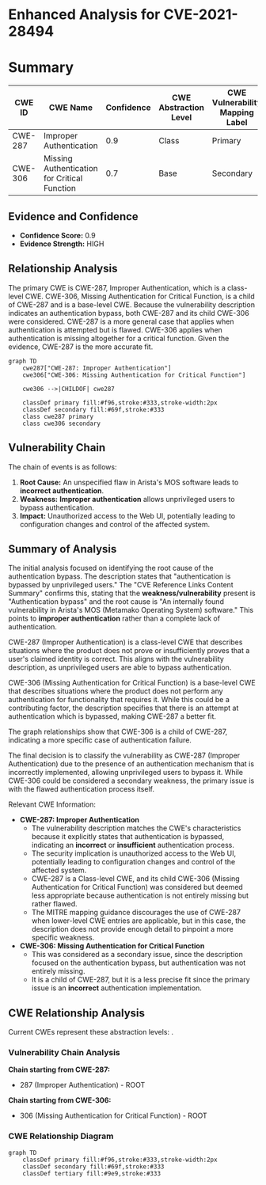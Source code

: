 # Enhanced Analysis for CVE-2021-28494

# Summary
| CWE ID | CWE Name | Confidence | CWE Abstraction Level | CWE Vulnerability Mapping Label | CWE-Vulnerability Mapping Notes |
|---|---|---|---|---|---|
| CWE-287 | Improper Authentication | 0.9 | Class | Primary | Allowed-with-Review |
| CWE-306 | Missing Authentication for Critical Function | 0.7 | Base | Secondary | Allowed |

## Evidence and Confidence

*   **Confidence Score:** 0.9
*   **Evidence Strength:** HIGH

## Relationship Analysis
The primary CWE is CWE-287, Improper Authentication, which is a class-level CWE. CWE-306, Missing Authentication for Critical Function, is a child of CWE-287 and is a base-level CWE. Because the vulnerability description indicates an authentication bypass, both CWE-287 and its child CWE-306 were considered. CWE-287 is a more general case that applies when authentication is attempted but is flawed. CWE-306 applies when authentication is missing altogether for a critical function. Given the evidence, CWE-287 is the more accurate fit.

```mermaid
graph TD
    cwe287["CWE-287: Improper Authentication"]
    cwe306["CWE-306: Missing Authentication for Critical Function"]
    
    cwe306 -->|CHILDOF| cwe287
    
    classDef primary fill:#f96,stroke:#333,stroke-width:2px
    classDef secondary fill:#69f,stroke:#333
    class cwe287 primary
    class cwe306 secondary
```

## Vulnerability Chain
The chain of events is as follows:
1.  **Root Cause:** An unspecified flaw in Arista's MOS software leads to **incorrect authentication**.
2.  **Weakness:** **Improper authentication** allows unprivileged users to bypass authentication.
3.  **Impact:** Unauthorized access to the Web UI, potentially leading to configuration changes and control of the affected system.

## Summary of Analysis
The initial analysis focused on identifying the root cause of the authentication bypass. The description states that "authentication is bypassed by unprivileged users." The "CVE Reference Links Content Summary" confirms this, stating that the **weakness/vulnerability** present is "Authentication bypass" and the root cause is "An internally found vulnerability in Arista's MOS (Metamako Operating System) software." This points to **improper authentication** rather than a complete lack of authentication.

CWE-287 (Improper Authentication) is a class-level CWE that describes situations where the product does not prove or insufficiently proves that a user's claimed identity is correct. This aligns with the vulnerability description, as unprivileged users are able to bypass authentication.

CWE-306 (Missing Authentication for Critical Function) is a base-level CWE that describes situations where the product does not perform any authentication for functionality that requires it. While this could be a contributing factor, the description specifies that there is an attempt at authentication which is bypassed, making CWE-287 a better fit.

The graph relationships show that CWE-306 is a child of CWE-287, indicating a more specific case of authentication failure.

The final decision is to classify the vulnerability as CWE-287 (Improper Authentication) due to the presence of an authentication mechanism that is incorrectly implemented, allowing unprivileged users to bypass it. While CWE-306 could be considered a secondary weakness, the primary issue is with the flawed authentication process itself.

Relevant CWE Information:
*   **CWE-287: Improper Authentication**
    *   The vulnerability description matches the CWE's characteristics because it explicitly states that authentication is bypassed, indicating an **incorrect** or **insufficient** authentication process.
    *   The security implication is unauthorized access to the Web UI, potentially leading to configuration changes and control of the affected system.
    *   CWE-287 is a Class-level CWE, and its child CWE-306 (Missing Authentication for Critical Function) was considered but deemed less appropriate because authentication is not entirely missing but rather flawed.
    *   The MITRE mapping guidance discourages the use of CWE-287 when lower-level CWE entries are applicable, but in this case, the description does not provide enough detail to pinpoint a more specific weakness.
*   **CWE-306: Missing Authentication for Critical Function**
    *   This was considered as a secondary issue, since the description focused on the authentication bypass, but authentication was not entirely missing.
    *   It is a child of CWE-287, but it is a less precise fit since the primary issue is an **incorrect** authentication implementation.


## CWE Relationship Analysis

Current CWEs represent these abstraction levels: .


### Vulnerability Chain Analysis

**Chain starting from CWE-287:**
- 287 (Improper Authentication) - ROOT


**Chain starting from CWE-306:**
- 306 (Missing Authentication for Critical Function) - ROOT



### CWE Relationship Diagram

```mermaid
graph TD
    classDef primary fill:#f96,stroke:#333,stroke-width:2px
    classDef secondary fill:#69f,stroke:#333
    classDef tertiary fill:#9e9,stroke:#333
```